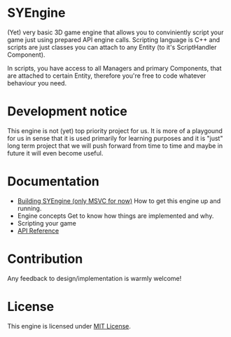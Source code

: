 # SYEngine
(Yet) very basic 3D game engine that allows you to conviniently script your game just using prepared API engine calls. Scripting language is C++ and scripts are just classes you can attach to any Entity (to it's ScriptHandler Component).

In scripts, you have access to all Managers and primary Components, that are attached to certain Entity, therefore you're free to code whatever behaviour you need.

# Development notice
This engine is not (yet) top priority project for us. It is more of a playgound for us in sense that it is used primarily for learning purposes and it is "just" long term project that we will push forward from time to time and maybe in future it will even become useful.

# Documentation
* [Building SYEngine (only MSVC for now)](/docs/html/manual.html)
How to get this engine up and running.
* Engine concepts
Get to know how things are implemented and why.
* Scripting your game
* [API Reference](/docs/html/index.html)

# Contribution
Any feedback to design/implementation is warmly welcome!

# License
This engine is licensed under [MIT License](https://opensource.org/licenses/MIT/).